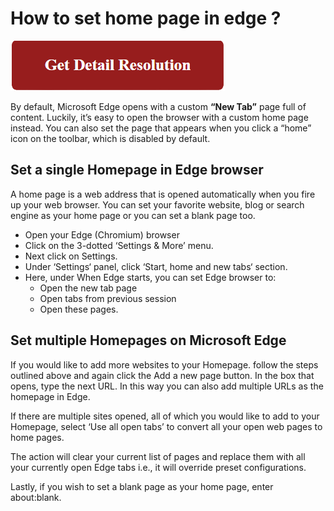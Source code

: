 # How to set home page in edge ?

[![How to set home page in edge](red.png)](https://computersolve.com/how-to-set-home-page-in-edge/)

By default, Microsoft Edge opens with a custom **“New Tab”** page full of content. Luckily, it’s easy to open the browser with a custom home page instead. You can also set the page that appears when you click a “home” icon on the toolbar, which is disabled by default.

## Set a single Homepage in Edge browser

A home page is a web address that is opened automatically when you fire up your web browser. You can set your favorite website, blog or search engine as your home page or you can set a blank page too.

* Open your Edge (Chromium) browser
* Click on the 3-dotted ‘Settings & More’ menu.
* Next click on Settings.
* Under ‘Settings‘ panel, click ‘Start, home and new tabs‘ section.
* Here, under When Edge starts, you can set Edge browser to:
	* Open the new tab page
	* Open tabs from previous session
	* Open these pages.

## Set multiple Homepages on Microsoft Edge

If you would like to add more websites to your Homepage. follow the steps outlined above and again click the Add a new page button. In the box that opens, type the next URL. In this way you can also add multiple URLs as the homepage in Edge.

If there are multiple sites opened, all of which you would like to add to your Homepage, select ‘Use all open tabs’ to convert all your open web pages to home pages.

The action will clear your current list of pages and replace them with all your currently open Edge tabs i.e., it will override preset configurations.

Lastly, if you wish to set a blank page as your home page, enter about:blank.
